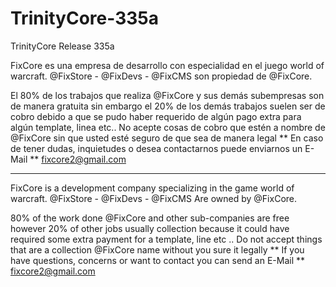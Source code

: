 # TrinityCore-335a
TrinityCore Release 335a

FixCore es una empresa de desarrollo con especialidad en el juego world of warcraft.
@FixStore - @FixDevs - @FixCMS son propiedad de @FixCore.

El 80% de los trabajos que realiza @FixCore y sus demás subempresas son de manera gratuita sin embargo el 20% de los demás trabajos suelen ser de cobro debido a que se pudo haber requerido de algún pago extra para algún template, linea etc..
No acepte cosas de cobro que estén a nombre de @FixCore sin que usted esté seguro de que sea de manera legal
** En caso de tener dudas, inquietudes o desea contactarnos puede enviarnos un E-Mail ** fixcore2@gmail.com

---------

FixCore is a development company specializing in the game world of warcraft.
@FixStore - @FixDevs - @FixCMS Are owned by @FixCore.

80% of the work done @FixCore and other sub-companies are free however 20% of other jobs usually collection because it could have required some extra payment for a template, line etc ..
Do not accept things that are a collection @FixCore name without you sure it legally
** If you have questions, concerns or want to contact you can send an E-Mail ** fixcore2@gmail.com
